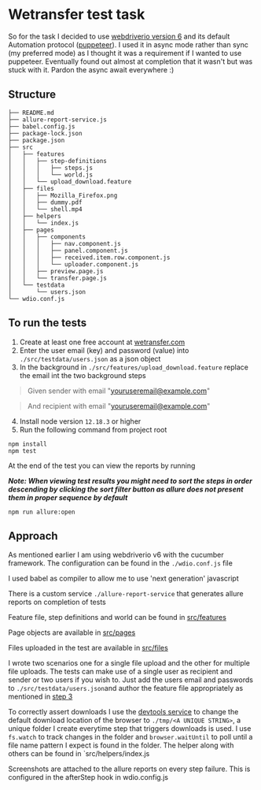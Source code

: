 # Wetransfer test task

So for the task I decided to use [webdriverio version 6](https://webdriver.io/) and its default Automation protocol ([puppeteer](https://developers.google.com/web/tools/puppeteer)). I used it in async mode rather than sync (my preferred mode) as I thought it was a requirement if I wanted to use puppeteer. Eventually found out almost at completion that it wasn't but was stuck with it. Pardon the async await everywhere :)

## Structure

```
├── README.md
├── allure-report-service.js
├── babel.config.js
├── package-lock.json
├── package.json
├── src
│   ├── features
│   │   ├── step-definitions
│   │   │   ├── steps.js
│   │   │   └── world.js
│   │   └── upload_download.feature
│   ├── files
│   │   ├── Mozilla_Firefox.png
│   │   ├── dummy.pdf
│   │   └── shell.mp4
│   ├── helpers
│   │   └── index.js
│   ├── pages
│   │   ├── components
│   │   │   ├── nav.component.js
│   │   │   ├── panel.component.js
│   │   │   ├── received.item.row.component.js
│   │   │   └── uploader.component.js
│   │   ├── preview.page.js
│   │   └── transfer.page.js
│   └── testdata
│       └── users.json
└── wdio.conf.js
```

## To run the tests

1. Create at least one free account at [wetransfer.com](https://wetransfer.com/)
2. Enter the user email (key) and password (value) into `./src/testdata/users.json` as a json object
3. In the background in `./src/features/upload_download.feature` replace the email int the two background steps

> Given sender with email "youruseremail@example.com"

> And recipient with email "youruseremail@example.com"

4. Install node version `12.18.3` or higher
5. Run the following command from project root

```shell
npm install
npm test
```

At the end of the test you can view the reports by running

***Note: When viewing test results you might need to sort the steps in order descending by clicking the sort filter button as allure does not present them in proper sequence by default***

```shell
npm run allure:open
```

## Approach

As mentioned earlier I am using webdriverio v6 with the cucumber framework. The configuration can be found in the `./wdio.conf.js` file

I used babel as compiler to allow me to use 'next generation' javascript

There is a custom service `./allure-report-service` that generates allure reports on completion of tests

Feature file, step definitions and world can be found in [src/features](src/features)

Page objects are available in [src/pages](src/pages)

Files uploaded in the test are available in [src/files](src/files)

I wrote two scenarios one for a single file upload and the other for multiple file uploads. The tests can make use of a single user as recipient and sender or two users if you wish to. Just add the users email and passwords to `./src/testdata/users.json`and author the feature file appropriately as mentioned in [step 3](#to-run-the-tests)

To correctly assert downloads I use the [devtools service](https://webdriver.io/docs/devtools-service.html) to change the default download location of the browser to `./tmp/<A UNIQUE STRING>`, a unique folder I create everytime step that triggers downloads is used. I use `fs.watch` to track changes in the folder and `browser.waitUntil` to poll until a file name pattern I expect is found in the folder. The helper along with others can be found in `src/helpers/index.js

Screenshots are attached to the allure reports on every step failure. This is configured in the afterStep hook in wdio.config.js






